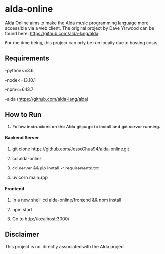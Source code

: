 # alda-online
Alda Online aims to make the Alda music programming language more accessible via a web client. The original project by Dave Yarwood can be found here: https://github.com/alda-lang/alda.


For the time being, this project can only be run locally due to hosting costs.

## Requirements

-python<=3.6 

-node<=13.10.1

-npm<=6.13.7

-alda (https://github.com/alda-lang/alda)

## How to Run

1. Follow instructions on the Alda git page to install and get server running.

#### Backend Server

1. git clone https://github.com/JesseChua94/alda-online.git

2. cd alda-online

3. cd server && pip install -r requirements.txt

4. uvicorn main:app

#### Frontend
1. In a new shell, cd alda-online/frontend && npm install

2. npm start

3. Go to http://localhost:3000/


## Disclaimer

This project is not directly associated with the Alda project.
